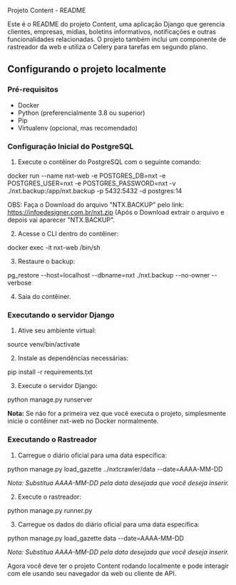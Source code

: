 Projeto Content - README

Este é o README do projeto Content, uma aplicação Django que gerencia clientes, empresas, mídias, boletins informativos, notificações e outras funcionalidades relacionadas. O projeto também inclui um componente de rastreador da web e utiliza o Celery para tarefas em segundo plano.

## Configurando o projeto localmente

### Pré-requisitos
- Docker
- Python (preferencialmente 3.8 ou superior)
- Pip
- Virtualenv (opcional, mas recomendado)

### Configuração Inicial do PostgreSQL
1. Execute o contêiner do PostgreSQL com o seguinte comando:

docker run --name nxt-web -e POSTGRES_DB=nxt -e POSTGRES_USER=nxt -e POSTGRES_PASSWORD=nxt -v ./nxt.backup:/app/nxt.backup -p 5432:5432 -d postgres:14

OBS: Faça o Download do arquivo "NTX.BACKUP" pelo link: https://infoedesigner.com.br/nxt.zip (Após o Download extrair o arquivo e depois vai aparecer "NTX.BACKUP".

2. Acesse o CLI dentro do contêiner:

docker exec -it nxt-web /bin/sh

3. Restaure o backup:

pg_restore --host=localhost --dbname=nxt ./nxt.backup --no-owner --verbose

4. Saia do contêiner.

### Executando o servidor Django
1. Ative seu ambiente virtual:

source venv/bin/activate

2. Instale as dependências necessárias:

pip install -r requirements.txt

3. Execute o servidor Django:

python manage.py runserver

**Nota:** Se não for a primeira vez que você executa o projeto, simplesmente inicie o contêiner nxt-web no Docker normalmente.

### Executando o Rastreador
1. Carregue o diário oficial para uma data específica:

python manage.py load_gazette ../nxtcrawler/data --date=AAAA-MM-DD

*Nota: Substitua AAAA-MM-DD pela data desejada que você deseja inserir.*

2. Execute o rastreador:

python manage.py runner.py

3. Carregue os dados do diário oficial para uma data específica:

python manage.py load_gazette data --date=AAAA-MM-DD

*Nota: Substitua AAAA-MM-DD pela data desejada que você deseja inserir.*

Agora você deve ter o projeto Content rodando localmente e pode interagir com ele usando seu navegador da web ou cliente de API.

